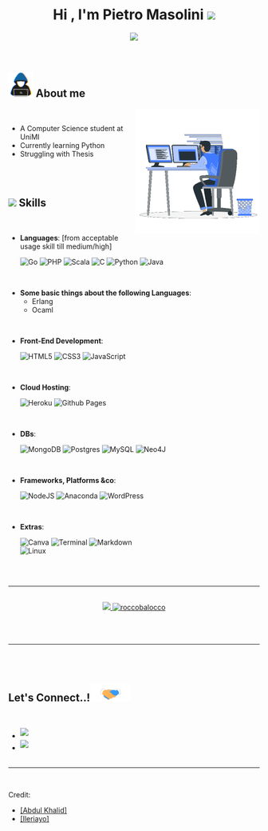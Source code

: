 
<h1 align="center"><b>Hi , I'm Pietro Masolini </b><img src="https://media.giphy.com/media/hvRJCLFzcasrR4ia7z/giphy.gif" width="35"></h1>

<p align="center">
  <a href="https://github.com/DenverCoder1/readme-typing-svg"><img src="https://readme-typing-svg.herokuapp.com?font=Time+New+Roman&color=cyan&size=25&center=true&vCenter=true&width=900&height=100&lines=The+strength+of+the+chain+is+in+the+weakest+link;++;Computer+Science+student;CTF+newbie;With+some+CyberSecurity+fundamentals"></a>
</p>


<br>



	
## <picture><img src = "https://github.com/0xAbdulKhalid/0xAbdulKhalid/raw/main/assets/mdImages/about_me.gif" width = 50px></picture> **About me**

<picture> <img align="right" src="https://github.com/0xAbdulKhalid/0xAbdulKhalid/raw/main/assets/mdImages/Right_Side.gif" width = 250px></picture>

<br>

- A Computer Science student at UniMI
- Currently learning Python
- Struggling with Thesis

<br><br>

## <img src="https://media2.giphy.com/media/QssGEmpkyEOhBCb7e1/giphy.gif?cid=ecf05e47a0n3gi1bfqntqmob8g9aid1oyj2wr3ds3mg700bl&rid=giphy.gif" width ="25"><b> Skills</b>
<br>

<p align="center">

- **Languages**: [from acceptable usage skill till medium/high]
    
    ![Go](https://img.shields.io/badge/go-%2300ADD8.svg?style=for-the-badge&logo=go&logoColor=white)
    ![PHP](https://img.shields.io/badge/php-%23777BB4.svg?style=for-the-badge&logo=php&logoColor=white)
    ![Scala](https://img.shields.io/badge/scala-%23DC322F.svg?style=for-the-badge&logo=scala&logoColor=white)
    ![C](https://img.shields.io/badge/C%20-%232370ED.svg?style=for-the-badge&logo=c&logoColor=white)
    ![Python](https://img.shields.io/badge/Python%20-%2314354C.svg?style=for-the-badge&logo=python&logoColor=white)
    ![Java](https://img.shields.io/badge/java-%23ED8B00.svg?style=for-the-badge&logo=java&logoColor=white)

<br>	

 - **Some basic things about the following Languages**:
	- Erlang
	- Ocaml
	
<br>   
    
- **Front-End Development**:

   ![HTML5](https://img.shields.io/badge/HTML5%20-%23E34F26.svg?style=for-the-badge&logo=html5&logoColor=white)
   ![CSS3](https://img.shields.io/badge/CSS%20-%231572B6.svg?style=for-the-badge&logo=css3&logoColor=white)
   ![JavaScript](https://img.shields.io/badge/JavaScript%20-%23F7DF1E.svg?style=for-the-badge&logo=javascript&logoColor=black)

<br>

- **Cloud Hosting**:

    ![Heroku](https://img.shields.io/badge/heroku-%23430098.svg?style=for-the-badge&logo=heroku&logoColor=white)
    ![Github Pages](https://img.shields.io/badge/GitHub%20Pages-%23327FC7.svg?style=for-the-badge&logo=github&logoColor=white)
        
<br>

- **DBs**:

    ![MongoDB](https://img.shields.io/badge/MongoDB-%234ea94b.svg?style=for-the-badge&logo=mongodb&logoColor=white)
    ![Postgres](https://img.shields.io/badge/postgres-%23316192.svg?style=for-the-badge&logo=postgresql&logoColor=white)
    ![MySQL](https://img.shields.io/badge/mysql-%2300f.svg?style=for-the-badge&logo=mysql&logoColor=white)
    ![Neo4J](https://img.shields.io/badge/Neo4j-008CC1?style=for-the-badge&logo=neo4j&logoColor=white)

<br>

- **Frameworks, Platforms &co**:
  
    ![NodeJS](https://img.shields.io/badge/node.js-6DA55F?style=for-the-badge&logo=node.js&logoColor=white)
    ![Anaconda](https://img.shields.io/badge/Anaconda-%2344A833.svg?style=for-the-badge&logo=anaconda&logoColor=white)
    ![WordPress](https://img.shields.io/badge/WordPress-%23117AC9.svg?style=for-the-badge&logo=WordPress&logoColor=white)

<br>
 
- **Extras**:
  
    ![Canva](https://img.shields.io/badge/Canva-%2300C4CC.svg?style=for-the-badge&logo=Canva&logoColor=white)
    ![Terminal](https://img.shields.io/badge/Terminal-%23054020?style=for-the-badge&logo=gnu-bash&logoColor=white)
    ![Markdown](https://img.shields.io/badge/markdown-%23000000.svg?style=for-the-badge&logo=markdown&logoColor=white)   
    ![Linux](https://img.shields.io/badge/Linux-FCC624?style=for-the-badge&logo=linux&logoColor=black) 

</p>

<br>
<br>

-----

<br>

<div align="center">

<a href="https://github.com/roccobalocco/">
  <img src="https://github-readme-stats.vercel.app/api?username=roccobalocco&include_all_commits=true&count_private=true&show_icons=true&line_height=20&title_color=7A7ADB&icon_color=2234AE&text_color=D3D3D3&bg_color=0,000000,130F40" width="450"/>
  <img src="https://github-readme-stats.vercel.app/api/top-langs?username=roccobalocco&show_icons=true&locale=en&layout=compact&line_height=20&title_color=7A7ADB&icon_color=2234AE&text_color=D3D3D3&bg_color=0,000000,130F40" width="375"  alt="roccobalocco"/>

</a>
</div>

<br>
<br>
<br>

-----

<br>
<br>

## <b> Let's Connect..!</b><img src="https://github.com/0xAbdulKhalid/0xAbdulKhalid/raw/main/assets/mdImages/handshake.gif" width ="80">
<br>
<div align='left'>

<ul>

<li>
<a href="https://www.linkedin.com/in/pietro-m-99b7b318a/" target="_blank">
<img src="https://img.shields.io/badge/linkedin-%230077B5.svg?style=for-the-badge&logo=linkedin&logoColor=white" style="margin-bottom: 5px;" />
</a>
</li>

<li>
<a href="https://www.instagram.com/pietromasolini_1ne/" target="_blank">
<img src="https://img.shields.io/badge/Instagram-%23E4405F.svg?style=for-the-badge&logo=Instagram&logoColor=white" style="margin-bottom: 5px;" />
</a>
</li>
	
<br>
	
</ul>
</div>


---

<br>

Credit: 
<ul>
	<li><a href="https://github.com/0xabdulkhalid" target="_blank">[Abdul Khalid]</a></li>
	<li><a href="https://github.com/Ileriayo/markdown-badges#markdown-badges" target="_blank">[Ileriayo]</a></li>
</ul>
